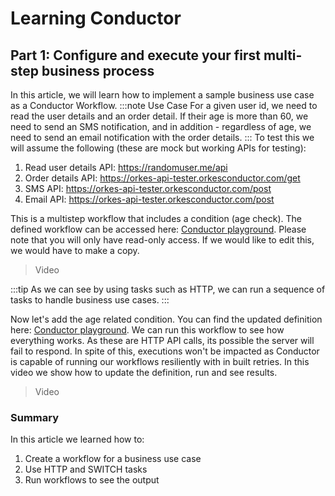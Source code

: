 
# Learning Conductor 
## Part 1: Configure and execute your first multi-step business process

In this article, we will learn how to implement a sample business use case as a Conductor Workflow.
:::note Use Case
For a given user id, we need to read the user details and an order detail. If their age is more than 60, we need to send an SMS notification, and in addition - regardless of age, we need to send an email notification with the order details.
:::
To test this we will assume the following (these are mock but working APIs for testing):

1. Read user details API: https://randomuser.me/api
2. Order details API: https://orkes-api-tester.orkesconductor.com/get
3. SMS API: https://orkes-api-tester.orkesconductor.com/post
4. Email API: https://orkes-api-tester.orkesconductor.com/post

This is a multistep workflow that includes a condition (age check). The defined workflow can be accessed here: [Conductor playground](https://play.orkes.io). Please note that you will only have read-only access. If we would like to edit this, we would have to make a copy. 

>Video

:::tip 
As we can see by using tasks such as HTTP, we can run a sequence of tasks to handle business use cases.
:::

Now let's add the age related condition. You can find the updated definition here: [Conductor playground](https://play.orkes.io). We can run this workflow to see how everything works. As these are HTTP API calls, its possible the server will fail to respond. In spite of this, executions won't be impacted as Conductor is capable of running our workflows resiliently with in built retries. In this video we show how to update the definition, run and see results.

>Video

### Summary

In this article we learned how to:

1. Create a workflow for a business use case
2. Use HTTP and SWITCH tasks
3. Run workflows to see the output